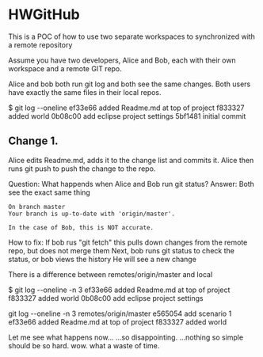 # HWGitHub
This is a POC of how to use two separate workspaces to synchronized
with a remote repository

Assume you have two developers, Alice and Bob, each with their own workspace and a remote GIT repo.

Alice and bob both run git log and both see the same changes. Both users have exactly the same files in their 
local repos.

$ git log --oneline
ef33e66 added Readme.md at top of project
f833327 added world
0b08c00 add eclipse project settings
5bf1481 initial commit

## Change 1. 
Alice edits Readme.md, adds it to the change list and commits it. Alice then runs git push to push the change to the repo.

Question: What happends when Alice and Bob run git status?
Answer: Both see the exact same thing 

	On branch master
	Your branch is up-to-date with 'origin/master'.

 	In the case of Bob, this is NOT accurate.

How to fix:
	If bob rus "git fetch" this pulls down changes from the remote repo, but does not merge them
	Next, bob runs git status to check the status, or bob views the history
	He will see a new change

There is a difference between remotes/origin/master and local

$ git log --oneline -n 3
ef33e66 added Readme.md at top of project
f833327 added world
0b08c00 add eclipse project settings

git log --oneline -n 3 remotes/origin/master
e565054 add scenario 1
ef33e66 added Readme.md at top of project
f833327 added world


Let me see what happens now...
...so disappointing.
...nothing so simple should be so hard.
wow. what a waste of time.


